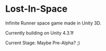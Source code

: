 Lost-In-Space
=============

Infinite Runner space game made in Unity 3D. 

Currently building on Unity 4.3.1f

Current Stage: Maybe Pre-Alpha? ;) 
